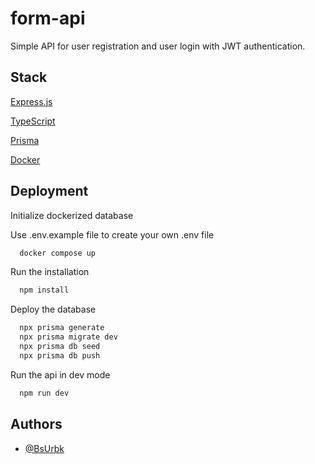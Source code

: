 
# form-api

Simple API for user registration and user login with JWT authentication.


## Stack

[Express.js](https://expressjs.com/)

[TypeScript](https://www.typescriptlang.org/)

[Prisma](https://www.prisma.io/)

[Docker](https://www.docker.com/)
## Deployment

Initialize dockerized database

Use .env.example file to create your own .env file

```bash
  docker compose up
```

Run the installation

```bash
  npm install
```
Deploy the database

```bash
  npx prisma generate
  npx prisma migrate dev
  npx prisma db seed
  npx prisma db push
```

Run the api in dev mode

```bash
  npm run dev
```



## Authors

- [@BsUrbk](https://www.github.com/BsUrbk)

